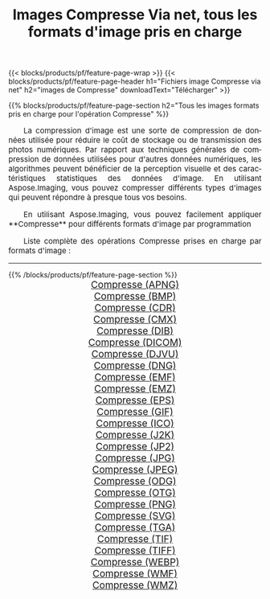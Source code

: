 ﻿---
title: Images Compresse Via net, tous les formats d'image pris en charge 
weight: 3920
url: /fr/net/compress/ 
lang: fr
langdirlevel: 2
locales: zh-hans,ja,it,ru,de,es,fr,nl,id,lt,pl,pt,vi,tr,ko,zh-hant,ar,hi,th,sv,cs,uk,he
description: En utilisant Aspose.Imaging, vous pouvez facilement Compresse images Via net
---

{{< blocks/products/pf/feature-page-wrap >}}
{{< blocks/products/pf/feature-page-header h1="Fichiers image Compresse via net" h2="images de Compresse" downloadText="Télécharger" >}}


{{% blocks/products/pf/feature-page-section  h2="Tous les images formats pris en charge pour l'opération Compresse" %}}
<p align="justify" style="text-indent:2em;font-size:15px;">
La compression d'image est une sorte de compression de données utilisée pour réduire le coût de stockage ou de transmission des photos numériques. Par rapport aux techniques générales de compression de données utilisées pour d'autres données numériques, les algorithmes peuvent bénéficier de la perception visuelle et des caractéristiques statistiques des données d'image.
En utilisant Aspose.Imaging, vous pouvez compresser différents types d'images qui peuvent répondre à presque tous vos besoins.
</p>
<p align="justify" style="text-indent:2em;font-size:15px;">
En utilisant Aspose.Imaging, vous pouvez facilement appliquer **Compresse** pour différents formats d'image par programmation
</p>
<p align="justify" style="text-indent:2em;font-size:15px;">
Liste complète des opérations Compresse prises en charge par formats d'image :
</p>
<hr/>
{{% /blocks/products/pf/feature-page-section %}}
<div class="container-fluid productfamilypage bg-gray">
    <div class="convertypes bg-gray agp-content section">
        <div class="container">
		<div class="row other-converters" style="gap: 10px;font-size: 19px;text-align:center;">
		    <div class='col-md-2 other-converter remove-lp remove-rp'><a href="/imaging/fr/net/compress/apng/" style="padding:15px;">Compresse (APNG)</a></div><div class='col-md-2 other-converter remove-lp remove-rp'><a href="/imaging/fr/net/compress/bmp/" style="padding:15px;">Compresse (BMP)</a></div><div class='col-md-2 other-converter remove-lp remove-rp'><a href="/imaging/fr/net/compress/cdr/" style="padding:15px;">Compresse (CDR)</a></div><div class='col-md-2 other-converter remove-lp remove-rp'><a href="/imaging/fr/net/compress/cmx/" style="padding:15px;">Compresse (CMX)</a></div><div class='col-md-2 other-converter remove-lp remove-rp'><a href="/imaging/fr/net/compress/dib/" style="padding:15px;">Compresse (DIB)</a></div><div class='col-md-2 other-converter remove-lp remove-rp'><a href="/imaging/fr/net/compress/dicom/" style="padding:15px;">Compresse (DICOM)</a></div><div class='col-md-2 other-converter remove-lp remove-rp'><a href="/imaging/fr/net/compress/djvu/" style="padding:15px;">Compresse (DJVU)</a></div><div class='col-md-2 other-converter remove-lp remove-rp'><a href="/imaging/fr/net/compress/dng/" style="padding:15px;">Compresse (DNG)</a></div><div class='col-md-2 other-converter remove-lp remove-rp'><a href="/imaging/fr/net/compress/emf/" style="padding:15px;">Compresse (EMF)</a></div><div class='col-md-2 other-converter remove-lp remove-rp'><a href="/imaging/fr/net/compress/emz/" style="padding:15px;">Compresse (EMZ)</a></div><div class='col-md-2 other-converter remove-lp remove-rp'><a href="/imaging/fr/net/compress/eps/" style="padding:15px;">Compresse (EPS)</a></div><div class='col-md-2 other-converter remove-lp remove-rp'><a href="/imaging/fr/net/compress/gif/" style="padding:15px;">Compresse (GIF)</a></div><div class='col-md-2 other-converter remove-lp remove-rp'><a href="/imaging/fr/net/compress/ico/" style="padding:15px;">Compresse (ICO)</a></div><div class='col-md-2 other-converter remove-lp remove-rp'><a href="/imaging/fr/net/compress/j2k/" style="padding:15px;">Compresse (J2K)</a></div><div class='col-md-2 other-converter remove-lp remove-rp'><a href="/imaging/fr/net/compress/jp2/" style="padding:15px;">Compresse (JP2)</a></div><div class='col-md-2 other-converter remove-lp remove-rp'><a href="/imaging/fr/net/compress/jpg/" style="padding:15px;">Compresse (JPG)</a></div><div class='col-md-2 other-converter remove-lp remove-rp'><a href="/imaging/fr/net/compress/jpeg/" style="padding:15px;">Compresse (JPEG)</a></div><div class='col-md-2 other-converter remove-lp remove-rp'><a href="/imaging/fr/net/compress/odg/" style="padding:15px;">Compresse (ODG)</a></div><div class='col-md-2 other-converter remove-lp remove-rp'><a href="/imaging/fr/net/compress/otg/" style="padding:15px;">Compresse (OTG)</a></div><div class='col-md-2 other-converter remove-lp remove-rp'><a href="/imaging/fr/net/compress/png/" style="padding:15px;">Compresse (PNG)</a></div><div class='col-md-2 other-converter remove-lp remove-rp'><a href="/imaging/fr/net/compress/svg/" style="padding:15px;">Compresse (SVG)</a></div><div class='col-md-2 other-converter remove-lp remove-rp'><a href="/imaging/fr/net/compress/tga/" style="padding:15px;">Compresse (TGA)</a></div><div class='col-md-2 other-converter remove-lp remove-rp'><a href="/imaging/fr/net/compress/tif/" style="padding:15px;">Compresse (TIF)</a></div><div class='col-md-2 other-converter remove-lp remove-rp'><a href="/imaging/fr/net/compress/tiff/" style="padding:15px;">Compresse (TIFF)</a></div><div class='col-md-2 other-converter remove-lp remove-rp'><a href="/imaging/fr/net/compress/webp/" style="padding:15px;">Compresse (WEBP)</a></div><div class='col-md-2 other-converter remove-lp remove-rp'><a href="/imaging/fr/net/compress/wmf/" style="padding:15px;">Compresse (WMF)</a></div><div class='col-md-2 other-converter remove-lp remove-rp'><a href="/imaging/fr/net/compress/wmz/" style="padding:15px;">Compresse (WMZ)</a></div>
                </div>
        </div>
    </div>
</div>
<br/>
